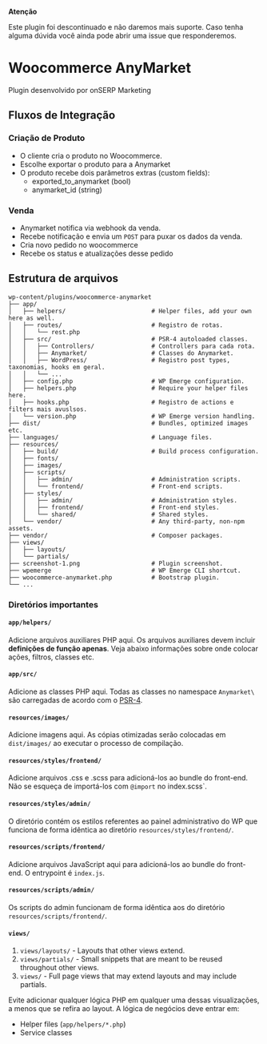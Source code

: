 **Atenção**

Este plugin foi descontinuado e não daremos mais suporte. Caso tenha alguma dúvida você ainda pode abrir uma issue que responderemos.


# Woocommerce AnyMarket

Plugin desenvolvido por onSERP Marketing

## Fluxos de Integração

### Criação de Produto

-   O cliente cria o produto no Woocommerce.
-   Escolhe exportar o produto para a Anymarket
-   O produto recebe dois parãmetros extras (custom fields):
    -   exported_to_anymarket (bool)
    -   anymarket_id (string)

### Venda

-   Anymarket notifica via webhook da venda.
-   Recebe notificação e envia um `POST` para puxar os dados da venda.
-   Cria novo pedido no woocommerce
-   Recebe os status e atualizações desse pedido

## Estrutura de arquivos

```
wp-content/plugins/woocommerce-anymarket
├── app/
│   ├── helpers/              			# Helper files, add your own here as well.
│   ├── routes/               			# Registro de rotas.
│   │   └── rest.php
│   ├── src/                  			# PSR-4 autoloaded classes.
│   │   ├── Controllers/      			# Controllers para cada rota.
│   │   ├── Anymarket/        			# Classes do Anymarket.
│   │   ├── WordPress/        			# Registro post types, taxonomias, hooks em geral.
│   │   └── ...
│   ├── config.php            			# WP Emerge configuration.
│   ├── helpers.php           			# Require your helper files here.
│   ├── hooks.php             			# Registro de actions e filters mais avuslsos.
│   └── version.php           			# WP Emerge version handling.
├── dist/                     			# Bundles, optimized images etc.
├── languages/                			# Language files.
├── resources/
│   ├── build/                			# Build process configuration.
│   ├── fonts/
│   ├── images/
│   ├── scripts/
│   │   ├── admin/            			# Administration scripts.
│   │   └── frontend/         			# Front-end scripts.
│   ├── styles/
│   │   ├── admin/            			# Administration styles.
│   │   ├── frontend/         			# Front-end styles.
│   │   └── shared/           			# Shared styles.
│   └── vendor/              			# Any third-party, non-npm assets.
├── vendor/                   			# Composer packages.
├── views/
│   ├── layouts/
│   └── partials/
├── screenshot-1.png          			# Plugin screenshot.
├── wpemerge                  			# WP Emerge CLI shortcut.
├── woocommerce-anymarket.php           # Bootstrap plugin.
└── ...
```

### Diretórios importantes

#### `app/helpers/`

Adicione arquivos auxiliares PHP aqui. Os arquivos auxiliares devem incluir __definições de função apenas__. Veja abaixo informações sobre onde colocar ações, filtros, classes etc.

#### `app/src/`

Adicione as classes PHP aqui. Todas as classes no namespace `Anymarket\` são carregadas de acordo com o [PSR-4](http://www.php-fig.org/psr/psr-4/).

#### `resources/images/`

Adicione imagens aqui. As cópias otimizadas serão colocadas em `dist/images/` ao executar o processo de compilação.

#### `resources/styles/frontend/`

Adicione arquivos .css e .scss para adicioná-los ao bundle do front-end. Não se esqueça de importá-los com `@import` no index.scss`.

#### `resources/styles/admin/`

O diretório contém os estilos referentes ao painel administrativo do WP que funciona de forma idêntica ao diretório `resources/styles/frontend/`.

#### `resources/scripts/frontend/`

Adicione arquivos JavaScript aqui para adicioná-los ao bundle do front-end. O entrypoint é `index.js`.

#### `resources/scripts/admin/`

Os scripts do admin funcionam de forma idêntica aos do diretório `resources/scripts/frontend/`.

#### `views/`

1. `views/layouts/` - Layouts that other views extend.
2. `views/partials/` - Small snippets that are meant to be reused throughout other views.
3. `views/` - Full page views that may extend layouts and may include partials.

Evite adicionar qualquer lógica PHP em qualquer uma dessas visualizações, a menos que se refira ao layout. A lógica de negócios deve entrar em:
- Helper files (`app/helpers/*.php`)
- Service classes
